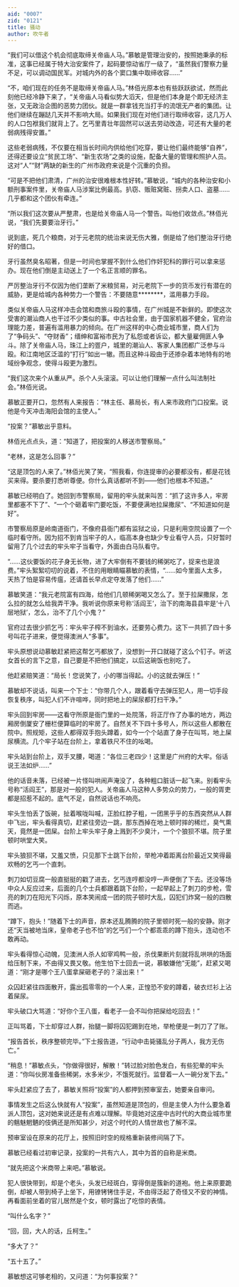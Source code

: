 ```yaml
---
aid: "0007"
zid: "0121"
title: 骚动
author: 吹牛者
---
```


“我们可以借这个机会彻底取缔关帝庙人马。”慕敏是管理治安的，按照她秉承的标准，这事已经属于特大治安案件了，起码要惊动省厅一级了，“虽然我们警察力量不足，可以调动国民军。对城内外的各个窦口集中取缔收容……”

“不，咱们现在的任务不是取缔关帝庙人马。”林佰光原本也有些跃跃欲试，然而此刻他已经冷静下来了，“关帝庙人马看似势大滔天，但是他们本身是个即无经济主张，又无政治企图的恶势力团伙。就是一群拿钱充当打手的流氓无产者的集团。让他们继续在蹦跶几天并不影响大局。如果我们现在对他们进行取缔收容，这几万人的人口包袱我们就背上了。乞丐里青壮年固然可以送去劳动改造，可还有大量的老弱病残得安置。”

这些老弱病残，不仅要在相当长时间内供给他们吃穿，要让他们最终能够“自养”，还得还要设立“贫民工场”、“新生农场”之类的设施，配备大量的管理和照护人员。这对“人”“财”两缺的新生的广州市政府来说是个沉重的负担。

“可是不把他们肃清，广州的治安很难根本性好转。”慕敏说，“城内的各种治安和小额刑事案件里，关帝庙人马涉案比例最高。扒窃、贩赃窝赃、拐卖人口、盗墓……几乎都和这个团伙有牵连。”

“所以我们这次要从严整肃，也是给关帝庙人马一个警告。叫他们收敛点。”林佰光说，“我们先要要治牙行。”

说到底，死几个粮商，对于元老院的统治来说无伤大雅，倒是给了他们整治牙行绝好的借口。

牙行虽然臭名昭著，但是一时间也掌握不到什么他们作奸犯科的罪行可以拿来惩办。现在他们倒是主动送上了一个名正言顺的罪名。

严厉整治牙行不仅因为他们垄断了米粮贸易，对元老院下一步的货币发行有潜在的威胁，更是给城内各种势力一个警告：不要随意\*\*\*\*\*\*\*\*，滥用暴力手段。

类似关帝庙人马这样冲击会馆和商旅斗殴的事情，在广州城是不新鲜的。即使这次受害的潮汕商人也干过不少类似的事。中古社会里，由于国家机器不健全，官府治理能力差，普遍有滥用暴力的倾向。在广州这样的中心商业城市里，商人们为了“争码头”、“夺财香”；缙绅和富裕市民为了私怨或者诉讼，都大量雇佣匪人争斗。除了关帝庙人马，珠江上的疍户，城里的潮汕人、客家人集团都广泛参与斗殴。和江南地区泛滥的“打行”如出一辙。而且这种斗殴由于还掺杂着本地特有的地域纷争观念，使得斗殴更为激烈。

“我们这次来个从重从严。杀个人头滚滚。可以让他们理解一点什么叫法制社会。”林佰光说。

慕敏正要开口，忽然有人来报告：“林主任、慕局长，有人来市政府门口投案。说他是今天冲击海阳会馆的主使人。”

“投案？”慕敏出乎意料。

林佰光点点头，道：“知道了，把投案的人移送市警察局。”

“老林，这是怎么回事？”

“这是顶包的人来了。”林佰光笑了笑，“照我看，你连提审的必要都没有，都是花钱买来得。要杀要打悉听尊便。你什么真话都听不到――他们也根本不知道。”

慕敏已经明白了。她回到市警察局，留用的牢头就来叫苦：“抓了这许多人，牢房里都塞不下了”、“一个个砸着牢门要吃饭，不要便满地拉屎撒尿”、“不知道如何是好”。

市警察局原是岭南道衙门，不像府县衙门都有监狱之设，只是利用空院设置了一个临时看守所。因为招不到肯当牢子的人，临高本身也缺少专业看守人员，只好暂时留用了几个过去的牢头牢子当看守，外面由白马队看守。

“……这伙要饭的花子身无长物，进了大牢倒有不要钱的稀粥吃了，捉来也是浪费。”牢头絮絮叨叨的说着，不住的用眼睛瞄慕敏的表情，“……如今里面人太多，天热了怕是容易传瘟，还请首长早点定夺发落了他们……”

慕敏笑道：“我元老院富有四海，给他们几顿稀粥喝又怎么了。至于拉屎撒尿，怎么拉的就怎么给我弄干净。我听说你原来号称‘活阎王’，治下的南海县县牢是‘十八层地狱’，怎么，治不了几个小鬼？”

官府过去很少抓乞丐：牢头牢子榨不到油水，还要劳心费力。这下一共抓了四十多号叫花子进来，便觉得澳洲人“多事”。

牢头原想说动慕敏赶紧把这帮乞丐都放了，没想到一开口就碰了这么个钉子。听这女首长的言下之意，自己要是不把他们搞定，以后这碗饭也别吃了。

他赶紧赔笑道：“局长！您说笑了，小的哪当得起。小的这就去弹压！”

慕敏却不说话，叫来一个下士：“你带几个人，跟着看守去弹压犯人，用一切手段恢复秩序，叫犯人们不许喧哗，同时把地上的屎尿都打扫干净。”

牢头回到牢房――这看守所原是衙门里的一处院落，将正厅作了办事的地方，两边厢房倒厦安了栅栏便算临时的牢房了。自然关不下四十多号人，所以这些人都散在院中。照规矩，这些人都得双手抱头蹲着，如今一个个站直了身子在叫骂，地上屎尿横流。几个牢子站在台阶上，拿着铁尺不住的吆喝。

牢头站到台阶上，双手叉腰，喝道：“各位三老四少！这里是广州府的大牢。俗话说王法如炉……”

他的话音未落，已经被一片怪叫哄闹声淹没了，各种粗口脏话一起飞来。别看牢头号称“活阎王”，那是对一般的犯人。关帝庙人马这种人多势众的势力，一般的胥吏都是招惹不起的。底气不足，自然说话也不响亮。

牢头生怕丢了饭碗，扯着喉咙叫喊，正脸红脖子粗，一团黑乎乎的东西突然从人群中飞出，牢头看得真切，赶紧往旁边一跳，那东西掉在地上顿时摔的稀烂，臭气熏天，竟然是一团屎。台阶上牢头牢子身上溅到不少臭汁，一个个狼狈不堪。院子里顿时哄堂大笑。

牢头狼狈不堪，又羞又愤，只见那下士跳下台阶，举枪冲着距离台阶最近又笑得最欢畅的乞丐一个直刺。

刺刀如切豆腐一般直挺挺的戳了进去，乞丐连哼都没哼一声便倒了下去。还没等场中众人反应过来，后面的几个士兵都跟着跳下台阶，一起举起上了刺刀的步枪，雪亮的刺刀在阳光下闪烁，原本笑闹成一团的院子顿时大乱，囚犯们炸窝一般的四散而逃。

“蹲下，抱头！”随着下士的声音，原本还乱腾腾的院子里顿时死一般的安静。刚才还“天当被地当床，皇帝老子也不怕”的乞丐们一个个都乖乖的蹲下抱头，连动也不敢再动。

牢头看得惊心动魄，见澳洲人杀人如宰鸡鸭一般，杀伐果断片刻就将乱哄哄的场面给压制下来，不由得又畏又敬。他生怕下士回去一说，慕敏嫌他“无能”，赶紧又喝道：“刚才是哪个王八蛋拿屎砸老子的？滚出来！”

众囚赶紧往四面散开，露出孤零零的一个人来，正惶恐不安的蹲着，破衣烂衫上沾着屎尿。

牢头破口大骂道：“好你个王八蛋，看老子一会不叫你把屎给吃回去！”

正叫骂着，下士却穿过人群，抬腿一脚将囚犯踢到在地，举枪便是一刺刀了了账。

“报告首长，秩序整顿完毕。”下士报告道，“行动中击毙骚乱分子两人，我方无伤亡。”

“稍息！”慕敏点头，“你做得很好，解散！”转过脸对脸色发白，有些犯晕的牢头道：“你叫伙房准备些稀粥，水多米少，不饿死就行。监督着一人一碗分发下去。”

牢头赶紧应了去了，慕敏关照将“投案”的人都押到预审室去，她要亲自审问。

事情发生之后这么快就有人“投案”，虽然知道是顶包的，但是主使人为什么要急着派人顶包，这对她来说还是有点难以理解。毕竟她对这座中古时代的大商业城市里的魑魅魍魉的伎俩还是所知甚少，对这个时代的人情世故也了解不深。

预审室设在原来的花厅上，按照旧时空的规格重新装修间隔了下。

慕敏已经看过初审记录，投案的一共有六人，其中为首的自称是米商。

“就先把这个米商带上来吧。”慕敏说。

犯人很快带到，却是个老头，头发已经斑白，穿得倒是簇新的道袍。他上来原要跪倒，却被人带到椅子上坐下，用镣铐铐住手足，不由得泛起了奇怪又不安的神情。再看面前坐着的官儿居然是个女，顿时露出了吃惊的表情。

“叫什么名字？”

“回，回，大人的话，丘柯生。”

“多大了？”

“五十五了。”

慕敏想这可够老相的，又问道：“为何事投案？”
